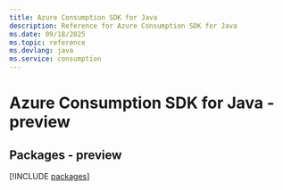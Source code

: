 ```yaml
---
title: Azure Consumption SDK for Java
description: Reference for Azure Consumption SDK for Java
ms.date: 09/18/2025
ms.topic: reference
ms.devlang: java
ms.service: consumption
---
```

# Azure Consumption SDK for Java - preview
## Packages - preview
[!INCLUDE [packages](consumption-index.md)]
